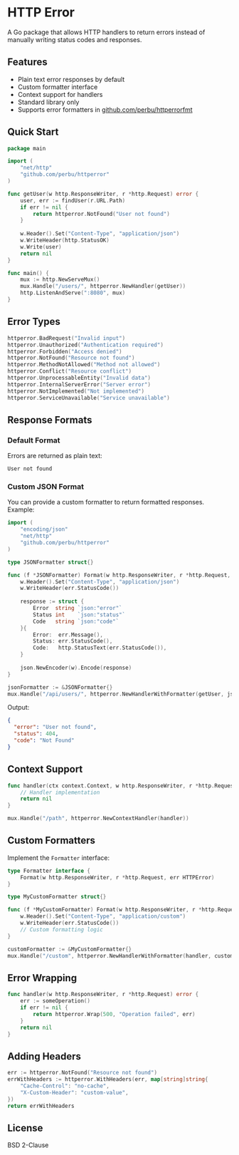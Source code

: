 # HTTP Error

A Go package that allows HTTP handlers to return errors instead of manually writing status codes and responses.

## Features

- Plain text error responses by default
- Custom formatter interface
- Context support for handlers
- Standard library only
- Supports error formatters in [github.com/perbu/httperrorfmt](https://github.com/perbu/httperrorfmt)

## Quick Start

```go
package main

import (
    "net/http"
    "github.com/perbu/httperror"
)

func getUser(w http.ResponseWriter, r *http.Request) error {
    user, err := findUser(r.URL.Path)
    if err != nil {
        return httperror.NotFound("User not found")
    }
    
    w.Header().Set("Content-Type", "application/json")
    w.WriteHeader(http.StatusOK)
    w.Write(user)
    return nil
}

func main() {
    mux := http.NewServeMux()
    mux.Handle("/users/", httperror.NewHandler(getUser))
    http.ListenAndServe(":8080", mux)
}
```

## Error Types

```go
httperror.BadRequest("Invalid input")
httperror.Unauthorized("Authentication required")
httperror.Forbidden("Access denied")
httperror.NotFound("Resource not found")
httperror.MethodNotAllowed("Method not allowed")
httperror.Conflict("Resource conflict")
httperror.UnprocessableEntity("Invalid data")
httperror.InternalServerError("Server error")
httperror.NotImplemented("Not implemented")
httperror.ServiceUnavailable("Service unavailable")
```

## Response Formats

### Default Format
Errors are returned as plain text:
```
User not found
```

### Custom JSON Format

You can provide a custom formatter to return formatted responses. Example:
```go
import (
    "encoding/json"
    "net/http"
    "github.com/perbu/httperror"
)

type JSONFormatter struct{}

func (f *JSONFormatter) Format(w http.ResponseWriter, r *http.Request, err httperror.HTTPError) {
    w.Header().Set("Content-Type", "application/json")
    w.WriteHeader(err.StatusCode())
    
    response := struct {
        Error  string `json:"error"`
        Status int    `json:"status"`
        Code   string `json:"code"`
    }{
        Error:  err.Message(),
        Status: err.StatusCode(),
        Code:   http.StatusText(err.StatusCode()),
    }
    
    json.NewEncoder(w).Encode(response)
}

jsonFormatter := &JSONFormatter{}
mux.Handle("/api/users/", httperror.NewHandlerWithFormatter(getUser, jsonFormatter))
```

Output:
```json
{
  "error": "User not found",
  "status": 404,
  "code": "Not Found"
}
```

## Context Support

```go
func handler(ctx context.Context, w http.ResponseWriter, r *http.Request) error {
    // Handler implementation
    return nil
}

mux.Handle("/path", httperror.NewContextHandler(handler))
```

## Custom Formatters

Implement the `Formatter` interface:

```go
type Formatter interface {
    Format(w http.ResponseWriter, r *http.Request, err HTTPError)
}

type MyCustomFormatter struct{}

func (f *MyCustomFormatter) Format(w http.ResponseWriter, r *http.Request, err HTTPError) {
    w.Header().Set("Content-Type", "application/custom")
    w.WriteHeader(err.StatusCode())
    // Custom formatting logic
}

customFormatter := &MyCustomFormatter{}
mux.Handle("/custom", httperror.NewHandlerWithFormatter(handler, customFormatter))
```

## Error Wrapping

```go
func handler(w http.ResponseWriter, r *http.Request) error {
    err := someOperation()
    if err != nil {
        return httperror.Wrap(500, "Operation failed", err)
    }
    return nil
}
```

## Adding Headers

```go
err := httperror.NotFound("Resource not found")
errWithHeaders := httperror.WithHeaders(err, map[string]string{
    "Cache-Control": "no-cache",
    "X-Custom-Header": "custom-value",
})
return errWithHeaders
```

## License

BSD 2-Clause